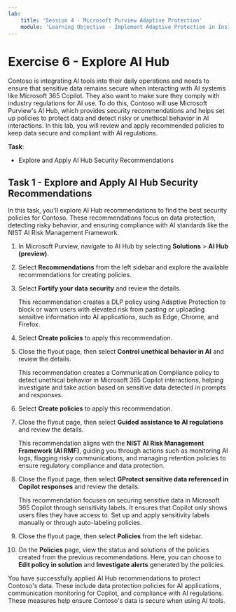 ```yaml
---
lab:
    title: 'Session 4 - Microsoft Purview Adaptive Protection'
    module: 'Learning Objective - Implement Adaptive Protection in Insider Risk Management'
---
```


# Exercise 6 - Explore AI Hub

Contoso is integrating AI tools into their daily operations and needs to ensure that sensitive data remains secure when interacting with AI systems like Microsoft 365 Copilot. They also want to make sure they comply with industry regulations for AI use. To do this, Contoso will use Microsoft Purview's AI Hub, which provides security recommendations and helps set up policies to protect data and detect risky or unethical behavior in AI interactions. In this lab, you will review and apply recommended policies to keep data secure and compliant with AI regulations.

**Task**:

- Explore and Apply AI Hub Security Recommendations

## Task 1 - Explore and Apply AI Hub Security Recommendations

In this task, you'll explore AI Hub recommendations to find the best security policies for Contoso. These recommendations focus on data protection, detecting risky behavior, and ensuring compliance with AI standards like the NIST AI Risk Management Framework.

1. In Microsoft Purview, navigate to AI Hub by selecting **Solutions** > **AI Hub (preview)**.

1. Select **Recommendations** from the left sidebar and explore the available recommendations for creating policies.

1. Select **Fortify your data security** and review the details.

   This recommendation creates a DLP policy using Adaptive Protection to block or warn users with elevated risk from pasting or uploading sensitive information into AI applications, such as Edge, Chrome, and Firefox.

1. Select **Create policies** to apply this recommendation.

1. Close the flyout page, then select **Control unethical behavior in AI** and review the details.

   This recommendation creates a Communication Compliance policy to detect unethical behavior in Microsoft 365 Copilot interactions, helping investigate and take action based on sensitive data detected in prompts and responses.

1. Select **Create policies** to apply this recommendation.

1. Close the flyout page, then select **Guided assistance to AI regulations** and review the details.

   This recommendation aligns with the **NIST AI Risk Management Framework (AI RMF)**, guiding you through actions such as monitoring AI logs, flagging risky communications, and managing retention policies to ensure regulatory compliance and data protection.

1. Close the flyout page, then select **GProtect sensitive data referenced in Copilot responses** and review the details.

   This recommendation focuses on securing sensitive data in Microsoft 365 Copilot through sensitivity labels. It ensures that Copilot only shows users files they have access to. Set up and apply sensitivity labels manually or through auto-labeling policies.

1. Close the flyout page, then select **Policies** from the left sidebar.

1. On the **Policies** page, view the status and solutions of the policies created from the previous recommendations. Here, you can choose to **Edit policy in solution** and **Investigate alerts** generated by the policies.

You have successfully applied AI Hub recommendations to protect Contoso's data. These include data protection policies for AI applications, communication monitoring for Copilot, and compliance with AI regulations. These measures help ensure Contoso's data is secure when using AI tools.

